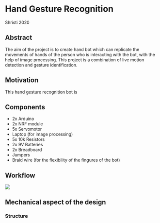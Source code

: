 # Hand Gesture Recognition
   Shristi 2020

## Abstract
   
   The aim of the project is to create hand bot which can replicate the movements of hands of the person who is interacting with the bot, with the help of image processing. This project is a combination of live motion detection and gesture identification.
   

## Motivation 
   
   This hand gesture recognition bot is 

## Components
   
   - 2x Arduino 
   - 2x NRF module
   - 5x Servomotor
   - Laptop (for image processing)
   - 5x 10k Resistors
   - 2x 9V Batteries
   - 2x Breadboard
   - Jumpers
   - Braid wire (for the flexibility of the  fingures of the bot)

## Workflow
![](https://static-01.hindawi.com/articles/tswj/volume-2014/267872/figures/267872.fig.001.jpg)

## Mechanical aspect of the design
### Structure
   
